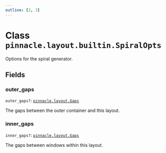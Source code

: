 ```yaml
---
outline: [2, 3]
---
```


# Class `pinnacle.layout.builtin.SpiralOpts`


Options for the spiral generator.

## Fields

### outer_gaps <Badge type="danger" text="nullable" />

`outer_gaps?`: <code><a href="/lua-reference/0.1.0/aliases/pinnacle.layout.Gaps">pinnacle.layout.Gaps</a></code>

The gaps between the outer container and this layout.

### inner_gaps <Badge type="danger" text="nullable" />

`inner_gaps?`: <code><a href="/lua-reference/0.1.0/aliases/pinnacle.layout.Gaps">pinnacle.layout.Gaps</a></code>

The gaps between windows within this layout.


